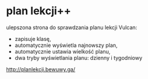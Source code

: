 # plan lekcji++

ulepszona strona do sprawdzania planu lekcji Vulcan:
  - zapisuje klasę,
  - automatycznie wyświetla najnowszy plan,
  - automatycznie ustawia wielkość planu,
  - dwa tryby wyświetlania planu: dzienny i tygodniowy

http://planlekcji.bewuwy.ga/
